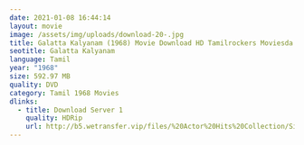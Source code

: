 ```yaml
---
date: 2021-01-08 16:44:14
layout: movie
image: /assets/img/uploads/download-20-.jpg
title: Galatta Kalyanam (1968) Movie Download HD Tamilrockers Moviesda
seotitle: Galatta Kalyanam
language: Tamil
year: "1968"
size: 592.97 MB
quality: DVD
category: Tamil 1968 Movies
dlinks:
  - title: Download Server 1
    quality: HDRip
    url: http://b5.wetransfer.vip/files/%20Actor%20Hits%20Collection/Sivaji%20Movies%20Collections/Galatta%20Kalyanam%20(1968)/Galatta%20Kalyanam%20%20Single%20Part%20HD.mp4
---
```

